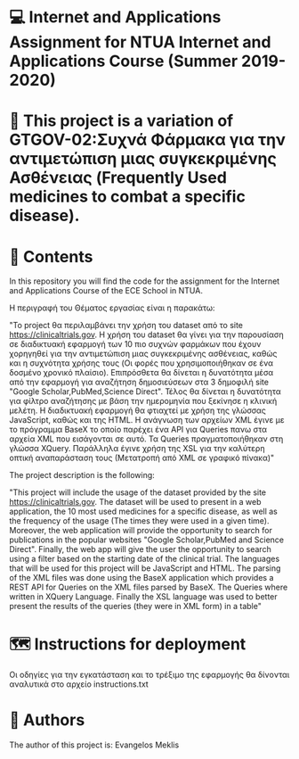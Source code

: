 # :computer: Internet and Applications Assignment for NTUA Internet and Applications Course (Summer 2019-2020)

# :syringe: This project is a variation of GTGOV-02:Συχνά Φάρμακα για την αντιμετώπιση μιας συγκεκριμένης Ασθένειας (Frequently Used medicines to combat a specific disease).

# :book: Contents

In this repository you will find the code for the assignment for the Internet and Applications Course of the ECE School in NTUA.

H περιγραφή του Θέματος εργασίας είναι η παρακάτω:

"Το project θα περιλαμβάνει την χρήση του dataset από το site https://clinicaltrials.gov. Η χρήση του dataset θα γίνει για την παρουσίαση σε διαδικτυακή εφαρμογή των 10 πιο συχνών φαρμάκων που έχουν χορηγηθεί για την αντιμετώπιση μιας συγκεκριμένης ασθένειας, καθώς και η συχνότητα χρήσης τους (Oι φορές που χρησιμοποιήθηκαν σε ένα δοσμένο χρονικό πλαίσιο). Επιπρόσθετα θα δίνεται η δυνατότητα μέσα από την εφαρμογή για αναζήτηση δημοσιεύσεων στα 3 δημοφιλή site "Google Scholar,PubMed,Science Direct". Τέλος θα δίνεται η δυνατότητα για φίλτρο αναζήτησης με βάση την ημερομηνία που ξεκίνησε η κλινική μελέτη. Η διαδικτυακή εφαρμογή θα φτιαχτεί με χρήση της γλώσσας JavaScript, καθώς και της HTML. H ανάγνωση των αρχείων XML έγινε με το πρόγραμμα BaseX το οποίο παρέχει ένα API για Queries πανω στα αρχεία XML που εισάγονται σε αυτό. Τα Queries πραγματοποιήθηκαν στη γλώσσα XQuery. Παράλληλα έγινε χρήση της XSL για την καλύτερη οπτική αναπαράσταση τους (Μετατροπή από XML σε γραφικό πίνακα)"

The project description is the following:

"This project will include the usage of the dataset provided by the site https://clinicaltrials.gov. The dataset will be used to present in a web application, the 10 most used medicines for a specific disease, as well as the frequency of the usage (The times they were used in a given time). Moreover, the web application will provide the opportunity to search for publications in the popular websites "Google Scholar,PubMed and Science Direct". Finally, the web app will give the user the opportunity to search using a filter based on the starting date of the clinical trial. The languages that will be used for this project will be JavaScript and HTML. The parsing of the XML files was done using the BaseX application which provides a REST API for Queries on the XML files parsed by BaseX. The Queries where written in XQuery Language. Finally the XSL language was used to better present the results of the queries (they were in XML form) in a table"

# :world_map: Instructions for deployment

Οι οδηγίες για την εγκατάσταση και το τρέξιμο της εφαρμογής θα δίνoνται αναλυτικά στο αρχείο instructions.txt

# :pencil: Authors

The author of this project is: Evangelos Meklis
